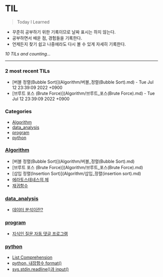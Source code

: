 # TIL
> Today I Learned

- 꾸준히 공부하기 위한 기록이므로 날짜 표시는 하지 않는다.
- 공부하면서 배운 점, 경험들을 기록한다.
- 언제든지 찾기 쉽고 나중에라도 다시 볼 수 있게 자세히 기록한다.


_10 TILs and counting..._

---

### 2 most recent TILs

- [버블 정렬(Bubble Sort)](Algorithm/버블_정렬(Bubble Sort).md) - Tue Jul 12 23:39:09 2022 +0900
- [브루트 포스 (Brute Force)](Algorithm/브루트_포스(Brute Force).md) - Tue Jul 12 23:39:09 2022 +0900

### Categories

- [Algorithm](#Algorithm)
- [data_analysis](#data_analysis)
- [program](#program)
- [python](#python)

### [Algorithm](#Algorithm)
- [버블 정렬(Bubble Sort)](Algorithm/버블_정렬(Bubble Sort).md)
- [브루트 포스 (Brute Force)](Algorithm/브루트_포스(Brute Force).md)
- [삽입 정렬(Insertion Sort)](Algorithm/삽입_정렬(insertion sort).md)
- [에라토스테네스의 체](Algorithm/에라토스테네스의_체.md)
- [재귀함수](Algorithm/재귀함수.md)

### [data_analysis](#data_analysis)
- [데이터 분석이란?](data_analysis/데이터_분석이란.md)

### [program](#program)
- [지식인 질문 자동 댓글 프로그램](program/auto_PR.md)

### [python](#python)
- [List Comprehension](python/Comprehension.md)
- [python, 내장함수 format()](python/format함수.md)
- [sys.stdin.readline()과 input()](python/sys.stdin.readline()_input().md)

[1]: https://simonwillison.net/2020/Apr/20/self-rewriting-readme/
[2]: https://github.com/jbranchaud/til

